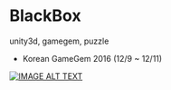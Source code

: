 # BlackBox
unity3d, gamegem, puzzle

- Korean GameGem 2016 (12/9 ~ 12/11)

[![IMAGE ALT TEXT](http://img.youtube.com/vi/Ky9mFyGvqxA/0.jpg)](https://www.youtube.com/watch?v=Ky9mFyGvqxA&t=38s "screen shot")
